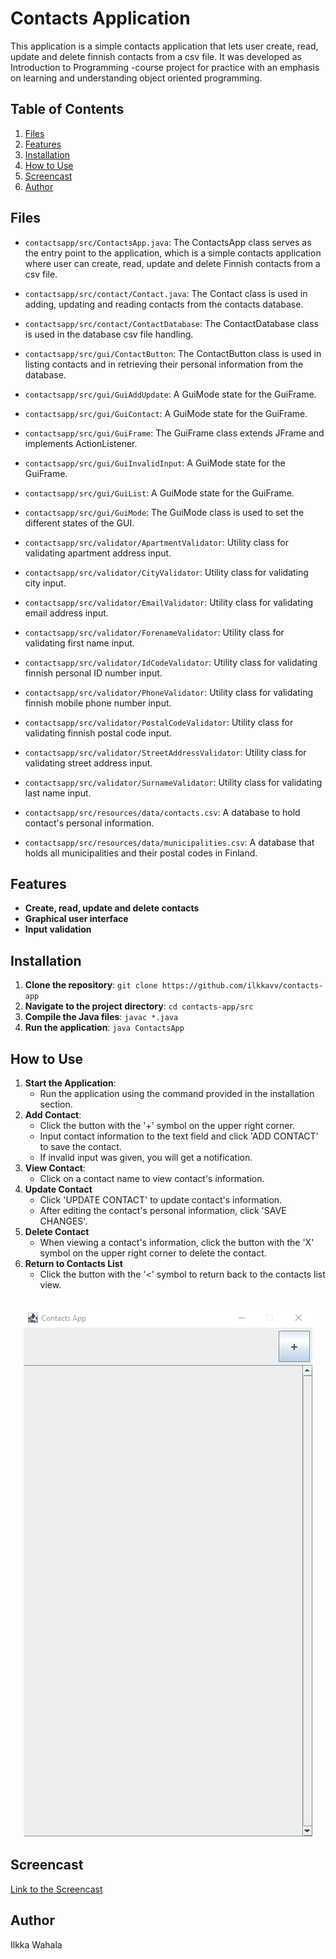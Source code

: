 # Contacts Application

This application is a simple contacts application that lets user create, read, update and delete finnish contacts from a csv file. It was developed as Introduction to Programming -course project for practice with an emphasis on learning and understanding object oriented programming.

## Table of Contents

1. [Files](#files)
2. [Features](#features)
3. [Installation](#installation)
4. [How to Use](#how-to-use)
5. [Screencast](#screencast)
6. [Author](#author)

## Files

* `contactsapp/src/ContactsApp.java`: The ContactsApp class serves as the entry point to the application, which is a simple contacts application where user can create, read, update and delete Finnish contacts from a csv file.
- `contactsapp/src/contact/Contact.java`: The Contact class is used in adding, updating and reading contacts from the contacts database.
+ `contactsapp/src/contact/ContactDatabase`: The ContactDatabase class is used in the database csv file handling.
* `contactsapp/src/gui/ContactButton`: The ContactButton class is used in listing contacts and in retrieving their personal information from the database.
- `contactsapp/src/gui/GuiAddUpdate`: A GuiMode state for the GuiFrame.
+ `contactsapp/src/gui/GuiContact`: A GuiMode state for the GuiFrame.
* `contactsapp/src/gui/GuiFrame`: The GuiFrame class extends JFrame and implements ActionListener.
- `contactsapp/src/gui/GuiInvalidInput`: A GuiMode state for the GuiFrame.
+ `contactsapp/src/gui/GuiList`: A GuiMode state for the GuiFrame.
* `contactsapp/src/gui/GuiMode`: The GuiMode class is used to set the different states of the GUI.
- `contactsapp/src/validator/ApartmentValidator`: Utility class for validating apartment address input.
+ `contactsapp/src/validator/CityValidator`: Utility class for validating city input.
* `contactsapp/src/validator/EmailValidator`: Utility class for validating email address input.
- `contactsapp/src/validator/ForenameValidator`: Utility class for validating first name input.
+ `contactsapp/src/validator/IdCodeValidator`: Utility class for validating finnish personal ID number input.
* `contactsapp/src/validator/PhoneValidator`: Utility class for validating finnish mobile phone number input.
- `contactsapp/src/validator/PostalCodeValidator`: Utility class for validating finnish postal code input.
+ `contactsapp/src/validator/StreetAddressValidator`: Utility class for validating street address input.
* `contactsapp/src/validator/SurnameValidator`: Utility class for validating last name input.
- `contactsapp/src/resources/data/contacts.csv`: A database to hold contact's personal information.
+ `contactsapp/src/resources/data/municipalities.csv`: A database that holds all municipalities and their postal codes in Finland.

## Features

+ **Create, read, update and delete contacts**
+ **Graphical user interface**
+ **Input validation**

## Installation

 1. **Clone the repository**:
`git clone https://github.com/ilkkavv/contacts-app`
 2. **Navigate to the project directory**:
`cd contacts-app/src`
 3. **Compile the Java files**:
`javac *.java`
 4. **Run the application**:
`java ContactsApp`

## How to Use

1.  **Start the Application**:
    -   Run the application using the command provided in the installation section.
2.  **Add Contact**:
    - Click the button with the '+' symbol on the upper right corner.
    - Input contact information to the text field and click 'ADD CONTACT' to save the contact.
    - If invalid input was given, you will get a notification.
3.  **View Contact**:
    -   Click on a contact name to view contact's information.
4. **Update Contact**
    -   Click 'UPDATE CONTACT' to update contact's information.
	-	After editing the contact's personal information, click 'SAVE CHANGES'.
5. **Delete Contact**
    -   When viewing a contact's information, click the button with the 'X' symbol on the upper right corner to delete the contact.
6. **Return to Contacts List**
    -   Click the button with the '<' symbol to return back to the contacts list view.
<br/><br/>
<div align="center">
  <img src="contacts-app.gif">
</div>

## Screencast

[Link to the Screencast](https://youtu.be/gjBwLpvQpkk)

## Author

Ilkka Wahala